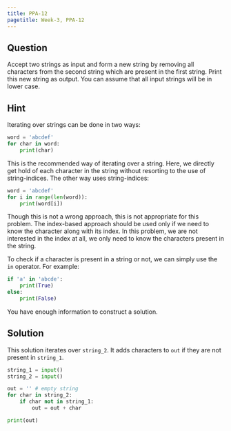 ```yaml
---
title: PPA-12
pagetitle: Week-3, PPA-12
---
```


## Question

Accept two strings as input and form a new string by removing all characters from the second string which are present in the first string. Print this new string as output. You can assume that all input strings will be in lower case.



## Hint

Iterating over strings can be done in two ways:

```python
word = 'abcdef'
for char in word:
    print(char)
```

This is the recommended way of iterating over a string. Here, we directly get hold of each character in the string without resorting to the use of string-indices. The other way uses string-indices:

```python
word = 'abcdef'
for i in range(len(word)):
    print(word[i])
```

Though this is not a wrong approach, this is not appropriate for this problem. The index-based approach should be used only if we need to know the character along with its index. In this problem, we are not interested in the index at all, we only need to know the characters present in the string.

To check if a character is present in a string or not, we can simply use the `in` operator. For example:

```python
if 'a' in 'abcde':
    print(True)
else:
    print(False)
```

You have enough information to construct a solution.



## Solution

This solution iterates over `string_2`. It adds characters to `out` if they are not present in `string_1`.

```python
string_1 = input()
string_2 = input()

out = '' # empty string
for char in string_2:
    if char not in string_1:
        out = out + char

print(out)
```
